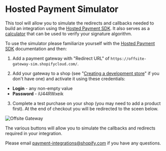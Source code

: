 Hosted Payment Simulator
===========================

This tool will allow you to simulate the redirects and callbacks needed to build an integration using the [Hosted Payment SDK](https://docs.shopify.com/hosted-payment-sdk). It also serves as a [calculator](https://offsite-gateway-sim.shopifycloud.com/calculator) that can be used to verify your signature algorithm.

To use the simulator please familiarize yourself with the [Hosted Payment SDK](https://docs.shopify.com/hosted-payment-sdk) documentation and then:

1. Add a payment gateway with "Redirect URL" of `https://offsite-gateway-sim.shopifycloud.com/`.

2. Add your gateway to a shop (see "[Creating a development store](https://help.shopify.com/api/sdks/hosted-payment-sdk/getting-started#create-a-development-store)" if you don't have one) and activate it using these credentials:

  * **Login** - any non-empty value
  * **Password** - iU44RWxeik

3. Complete a test purchase on your shop (you may need to add a product first). At the end of checkout you will be redirected to the sceen below.

![Offsite Gateway](/offsite-gateway-sim-page.png)

The various buttons will allow you to simulate the callbacks and redirects required in your integration.

Please email payment-integrations@shopify.com if you have any questions.
